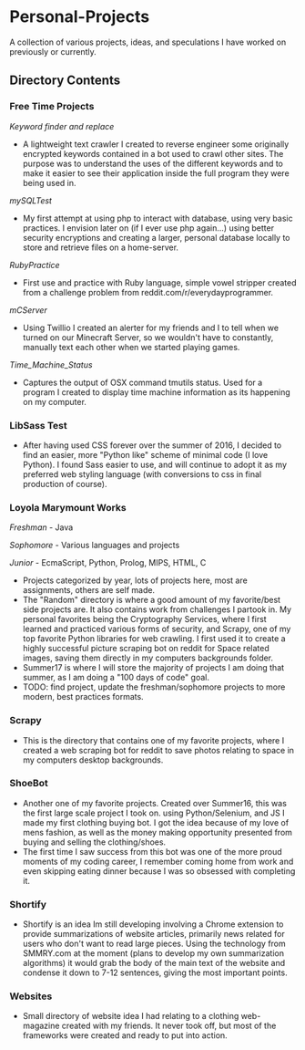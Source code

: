 # **Personal-Projects**
A collection of various projects, ideas, and speculations I have worked on previously or currently.

## **Directory Contents**

### **Free Time Projects**

 *Keyword finder and replace*
 - A lightweight text crawler I created to reverse engineer some originally encrypted keywords contained in a bot used to crawl other sites. The purpose was to understand the uses of the different keywords and to make it easier to see their application inside the full program they were being used in.

 *mySQLTest*
 - My first attempt at using php to interact with database, using very basic practices. I envision later on (if I ever use php again...) using better security encryptions and creating a larger, personal database locally to store and retrieve files on a home-server.

 *RubyPractice*
 - First use and practice with Ruby language, simple vowel stripper created from a challenge problem from reddit.com/r/everydayprogrammer.

 *mCServer*
 - Using Twillio I created an alerter for my friends and I to tell when we turned on our Minecraft Server, so we wouldn't have to constantly, manually text each other when we started playing games.
 
 *Time_Machine_Status*
 - Captures the output of OSX command tmutils status. Used for a program I created to display time machine information as its happening on my computer.

### **LibSass Test**

 - After having used CSS forever over the summer of 2016, I decided to find an easier, more "Python like" scheme of minimal code (I love Python). I found Sass easier to use, and will continue to adopt it as my preferred web styling language (with conversions to css in final production of course).

### **Loyola Marymount Works**

  *Freshman*
    - Java
  
  *Sophomore*
    - Various languages and projects

  *Junior*
    - EcmaScript, Python, Prolog, MIPS, HTML, C

  - Projects categorized by year, lots of projects here, most are assignments, others are self made.
  - The "Random" directory is where a good amount of my favorite/best side projects are. It also contains work from challenges I partook in. My personal favorites being the Cryptography Services, where I first learned and practiced various forms of security, and Scrapy, one of my top favorite Python libraries for web crawling. I first used it to create a highly successful picture scraping bot on reddit for Space related images, saving them directly in my computers backgrounds folder.
  - Summer17 is where I will store the majority of projects I am doing that summer, as I am doing a "100 days of code" goal.
  - TODO: find project, update the freshman/sophomore projects to more modern, best practices formats.

### **Scrapy**

  - This is the directory that contains one of my favorite projects, where I created a web scraping bot for reddit to save photos relating to space in my computers desktop backgrounds.

### **ShoeBot**

  - Another one of my favorite projects. Created over Summer16, this was the first large scale project I took on. using Python/Selenium, and JS I made my first clothing buying bot. I got the idea because of my love of mens fashion, as well as the money making opportunity presented from buying and selling the clothing/shoes.
  - The first time I saw success from this bot was one of the more proud moments of my coding career, I remember coming home from work and even skipping eating dinner because I was so obsessed with completing it.

### **Shortify**

  - Shortify is an idea Im still developing involving a Chrome extension to provide summarizations of website articles, primarily news related for users who don't want to read large pieces. Using the technology from SMMRY.com at the moment (plans to develop my own summarization algorithms) it would grab the body of the main text of the website and condense it down to 7-12 sentences, giving the most important points.

### **Websites**

  - Small directory of website idea I had relating to a clothing web-magazine created with my friends. It never took off, but most of the frameworks were created and ready to put into action.
